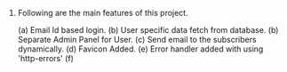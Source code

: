 1.  Following are the main features of this project.

    (a) Email Id based login.
    (b) User specific data fetch from database.
    (b) Separate Admin Panel for User.
    (c) Send email to the subscribers dynamically.
    (d) Favicon Added.
    (e) Error handler added with using 'http-errors'
    (f)
